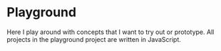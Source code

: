 # Playground

Here I play around with concepts that I want to try out or prototype. All projects in the playground project are written in JavaScript.
